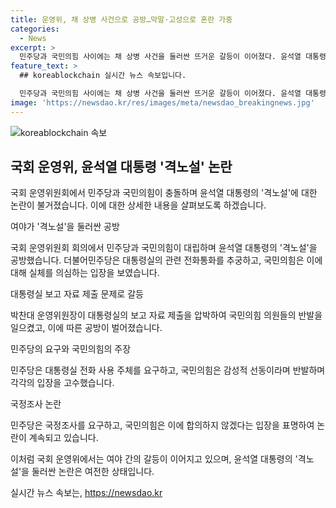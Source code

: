 ```yaml
---
title: 운영위, 채 상병 사건으로 공방…막말·고성으로 혼란 가중
categories:
  - News
excerpt: >
  민주당과 국민의힘 사이에는 채 상병 사건을 둘러싼 뜨거운 갈등이 이어졌다. 윤석열 대통령의 격노설을 추궁하고자 하는 여야에 대해 국민의힘은 정치적 선동이라 주장했으며, 다수의 의원들 간에는 신랄한 비판과 공방이 벌어졌다. 여당은 단독 국정조사를 고려하고 있으며, 대통령실은 이에 대해 거부권을 행사할 필요성을 주장했다. 한편, 김진표 전 국회의장의 회고록 논란과 대통령 부인의 디올백 관련 이슈도 논의되었다. 현재 채 상병 사건에 대한 여야의 갈등이 계속되고 있으며, 이에 대한 진실 규명을 위해 단독 국정조사까지 불사하는 민주당의 입장이 강조되고 있다.
feature_text: >
  ## koreablockchain 실시간 뉴스 속보입니다.

  민주당과 국민의힘 사이에는 채 상병 사건을 둘러싼 뜨거운 갈등이 이어졌다. 윤석열 대통령의 격노설을 추궁하고자 하는 여야에 대해 국민의힘은 정치적 선동이라 주장했으며, 다수의 의원들 간에는 신랄한 비판과 공방이 벌어졌다. 여당은 단독 국정조사를 고려하고 있으며, 대통령실은 이에 대해 거부권을 행사할 필요성을 주장했다. 한편, 김진표 전 국회의장의 회고록 논란과 대통령 부인의 디올백 관련 이슈도 논의되었다. 현재 채 상병 사건에 대한 여야의 갈등이 계속되고 있으며, 이에 대한 진실 규명을 위해 단독 국정조사까지 불사하는 민주당의 입장이 강조되고 있다.
image: 'https://newsdao.kr/res/images/meta/newsdao_breakingnews.jpg'
---
```


<p><img src="https://newsdao.kr/res/images/meta/newsdao_breakingnews.jpg" alt="koreablockchain 속보" /></p>

<h2 data-ke-size="size26">국회 운영위, 윤석열 대통령 '격노설' 논란</h2>

<p>국회 운영위원회에서 민주당과 국민의힘이 충돌하며 윤석열 대통령의 '격노설'에 대한 논란이 불거졌습니다. 이에 대한 상세한 내용을 살펴보도록 하겠습니다.</p>

<p data-ke-size="size16">여야가 '격노설'을 둘러싼 공방</p>

<p>국회 운영위원회 회의에서 민주당과 국민의힘이 대립하며 윤석열 대통령의 '격노설'을 공방했습니다. 더불어민주당은 대통령실의 관련 전화통화를 추궁하고, 국민의힘은 이에 대해 실체를 의심하는 입장을 보였습니다.</p>

<p data-ke-size="size16">대통령실 보고 자료 제출 문제로 갈등</p>

<p>박찬대 운영위원장이 대통령실의 보고 자료 제출을 압박하여 국민의힘 의원들의 반발을 일으켰고, 이에 따른 공방이 벌어졌습니다.</p>

<p data-ke-size="size16">민주당의 요구와 국민의힘의 주장</p>

<p>민주당은 대통령실 전화 사용 주체를 요구하고, 국민의힘은 감성적 선동이라며 반발하며 각각의 입장을 고수했습니다.</p>

<p data-ke-size="size16">국정조사 논란</p>

<p>민주당은 국정조사를 요구하고, 국민의힘은 이에 합의하지 않겠다는 입장을 표명하여 논란이 계속되고 있습니다.</p>

<p>이처럼 국회 운영위에서는 여야 간의 갈등이 이어지고 있으며, 윤석열 대통령의 '격노설'을 둘러싼 논란은 여전한 상태입니다.</p>
실시간 뉴스 속보는, <a href="https://newsdao.kr" rel="dofollow">https://newsdao.kr</a>


